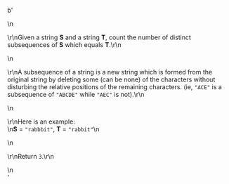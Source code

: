 b'<div class="question-description">\n<p><p>\r\nGiven a string <b>S</b> and a string <b>T</b>, count the number of distinct subsequences of <b>S</b> which equals <b>T</b>.\r\n</p>\n<p>\r\nA subsequence of a string is a new string which is formed from the original string by deleting some (can be none) of the characters without disturbing the relative positions of the remaining characters. (ie, <code>"ACE"</code> is a subsequence of <code>"ABCDE"</code> while <code>"AEC"</code> is not).\r\n</p>\n<p>\r\nHere is an example:<br/>\n<b>S</b> = <code>"rabbbit"</code>, <b>T</b> = <code>"rabbit"</code>\n</p>\n<p>\r\nReturn <code>3</code>.\r\n</p></p>\n</div>'